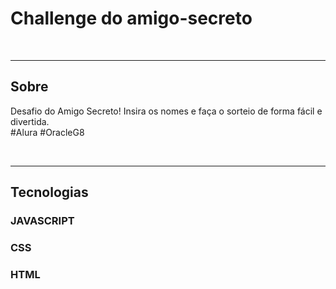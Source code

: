 <h1>Challenge do amigo-secreto</h1>
<br>
<hr>
<h2>Sobre</h2>
<p>Desafio do Amigo Secreto! Insira os nomes e faça o sorteio de forma fácil e divertida. <br>  
#Alura #OracleG8</p>
<br>
<hr>
<h2>Tecnologias</h2>
<h3> JAVASCRIPT </h3> <h3> CSS </h3> <h3> HTML </h3>
